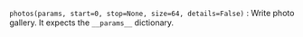 `photos(params, start=0, stop=None, size=64, details=False)`
:   Write photo gallery. It expects the `__params__` dictionary.
